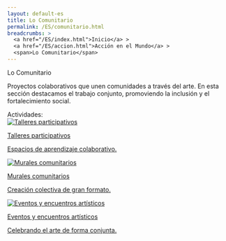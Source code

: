 ```yaml
---
layout: default-es
title: Lo Comunitario
permalink: /ES/comunitario.html
breadcrumbs: >
  <a href="/ES/index.html">Inicio</a> >
  <a href="/ES/accion.html">Acción en el Mundo</a> >
  <span>Lo Comunitario</span>
---
```



  <!-- Título principal -->
  <div class="titulo">Lo Comunitario</div>

  <!-- Texto descriptivo -->
  <p class="parrafo">
    Proyectos colaborativos que unen comunidades a través del arte. En esta sección
    destacamos el trabajo conjunto, promoviendo la inclusión y el fortalecimiento social.
  </p>


<!-- Subtítulo para las categorías/actividades -->
<div class="subtitulo">Actividades:</div>

<!-- Contenedor de botones estilo 'fancy-button' -->
<div class="button-container">
  <!-- Botón 1: Talleres participativos -->
  <a href="/ES/talleres-participativos.html" class="fancy-button">
    <div class="button-content">
      <!-- Ajusta la imagen, ruta y alt según tu contenido -->
      <img src="/assets/images/talleres-participativos.gif" alt="Talleres participativos">
      <p class="title">Talleres participativos</p>
      <p class="subtitle">Espacios de aprendizaje colaborativo.</p>
    </div>
  </a>

  <!-- Botón 2: Murales comunitarios -->
  <a href="/ES/murales-comunitarios.html" class="fancy-button">
    <div class="button-content">
      <!-- Ajusta la imagen, ruta y alt según tu contenido -->
      <img src="/assets/images/murales-comunitarios.gif" alt="Murales comunitarios">
      <p class="title">Murales comunitarios</p>
      <p class="subtitle">Creación colectiva de gran formato.</p>
    </div>
  </a>

  <!-- Botón 3: Eventos y encuentros artísticos -->
  <a href="/ES/eventos-artisticos.html" class="fancy-button">
    <div class="button-content">
      <!-- Ajusta la imagen, ruta y alt según tu contenido -->
      <img src="/assets/images/eventos-artisticos.gif" alt="Eventos y encuentros artísticos">
      <p class="title">Eventos y encuentros artísticos</p>
      <p class="subtitle">Celebrando el arte de forma conjunta.</p>
    </div>
  </a>
</div>
